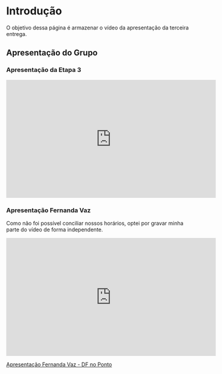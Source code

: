 # Introdução
O objetivo dessa página é armazenar o vídeo da apresentação da terceira entrega.

## Apresentação do Grupo

### **Apresentação da Etapa 3**

<iframe width="560" height="315" src="https://www.youtube.com/embed/2kKJUFdJync" title="Apresentação 3 - Primeira Entrega" frameborder="0" allow="accelerometer; autoplay; clipboard-write; encrypted-media; gyroscope; picture-in-picture" allowfullscreen></iframe>

### **Apresentação Fernanda Vaz**

Como não foi possível conciliar nossos horários, optei por gravar minha parte do vídeo de forma independente.

<iframe width="560" height="315" src="https://www.youtube.com/embed/fJszbgyvLwA" title="Apresentação Fernanda Vaz - DF no Ponto" frameborder="0" allow="accelerometer; autoplay; clipboard-write; encrypted-media; gyroscope; picture-in-picture" allowfullscreen></iframe>

[Apresentação Fernanda Vaz - DF no Ponto](https://youtu.be/fJszbgyvLwA)
